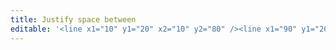 ```yaml
---
title: Justify space between
editable: '<line x1="10" y1="20" x2="10" y2="80" /><line x1="90" y1="20" x2="90" y2="80" /><rect x="10" y="40" width="20" height="20"/><rect x="70" y="40" width="20" height="20"/>'
---
```

